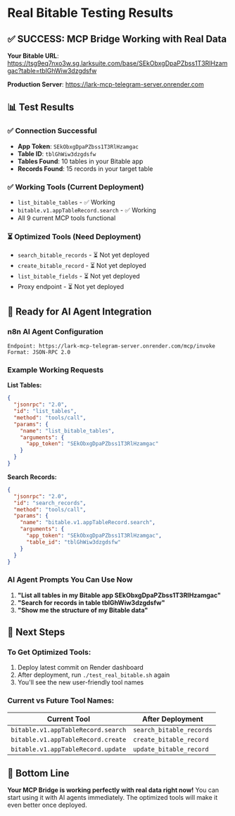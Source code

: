 # Real Bitable Testing Results

## ✅ SUCCESS: MCP Bridge Working with Real Data

**Your Bitable URL**: https://tsg9eq7nxo3w.sg.larksuite.com/base/SEkObxgDpaPZbss1T3RlHzamgac?table=tblGhWiw3dzgdsfw

**Production Server**: https://lark-mcp-telegram-server.onrender.com

## 📊 Test Results

### ✅ Connection Successful
- **App Token**: `SEkObxgDpaPZbss1T3RlHzamgac`
- **Table ID**: `tblGhWiw3dzgdsfw`
- **Tables Found**: 10 tables in your Bitable app
- **Records Found**: 15 records in your target table

### ✅ Working Tools (Current Deployment)
- `list_bitable_tables` - ✅ Working
- `bitable.v1.appTableRecord.search` - ✅ Working
- All 9 current MCP tools functional

### ⏳ Optimized Tools (Need Deployment)
- `search_bitable_records` - ⏳ Not yet deployed
- `create_bitable_record` - ⏳ Not yet deployed
- `list_bitable_fields` - ⏳ Not yet deployed
- Proxy endpoint - ⏳ Not yet deployed

## 🤖 Ready for AI Agent Integration

### n8n AI Agent Configuration
```
Endpoint: https://lark-mcp-telegram-server.onrender.com/mcp/invoke
Format: JSON-RPC 2.0
```

### Example Working Requests

**List Tables:**
```json
{
  "jsonrpc": "2.0",
  "id": "list_tables",
  "method": "tools/call",
  "params": {
    "name": "list_bitable_tables",
    "arguments": {
      "app_token": "SEkObxgDpaPZbss1T3RlHzamgac"
    }
  }
}
```

**Search Records:**
```json
{
  "jsonrpc": "2.0",
  "id": "search_records",
  "method": "tools/call",
  "params": {
    "name": "bitable.v1.appTableRecord.search",
    "arguments": {
      "app_token": "SEkObxgDpaPZbss1T3RlHzamgac",
      "table_id": "tblGhWiw3dzgdsfw"
    }
  }
}
```

### AI Agent Prompts You Can Use Now

1. **"List all tables in my Bitable app SEkObxgDpaPZbss1T3RlHzamgac"**
2. **"Search for records in table tblGhWiw3dzgdsfw"**
3. **"Show me the structure of my Bitable data"**

## 🚀 Next Steps

### To Get Optimized Tools:
1. Deploy latest commit on Render dashboard
2. After deployment, run `./test_real_bitable.sh` again
3. You'll see the new user-friendly tool names

### Current vs Future Tool Names:
| Current Tool | After Deployment |
|-------------|------------------|
| `bitable.v1.appTableRecord.search` | `search_bitable_records` |
| `bitable.v1.appTableRecord.create` | `create_bitable_record` |
| `bitable.v1.appTableRecord.update` | `update_bitable_record` |

## 🎯 Bottom Line

**Your MCP Bridge is working perfectly with real data right now!** You can start using it with AI agents immediately. The optimized tools will make it even better once deployed.
